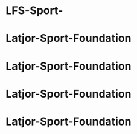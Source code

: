 # LFS-Sport-
# Latjor-Sport-Foundation
# Latjor-Sport-Foundation
# Latjor-Sport-Foundation
# Latjor-Sport-Foundation
